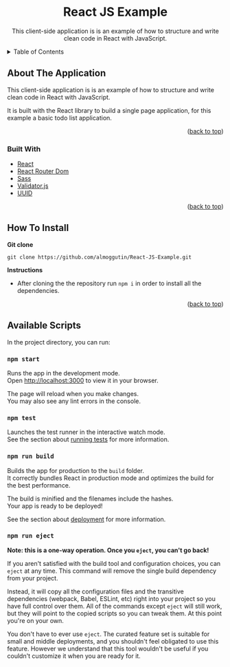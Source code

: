 <div id="top"></div>

<h1 align="center">React JS Example</h1>

<div align="center">
  <p align="center">
    This client-side application is is an example of how to structure and write clean code in React with JavaScript. 
  </p>
</div>

<!-- TABLE OF CONTENTS -->

<details>
  <summary>Table of Contents</summary>
  <ol>
    <li>
      <a href="#about-the-application">About The Application</a>
      <ul>
        <li><a href="#built-with">Built With</a></li>
      </ul>
    </li>
    <li><a href="#how-to-install">How To Install</a></li>
    <li><a href="#available-scripts">Available Scripts</a></li>
  </ol>
</details>

<!-- ABOUT THE APPLICATION -->

## About The Application

This client-side application is is an example of how to structure and write clean code in React with JavaScript.

It is built with the React library to build a single page application, for this example a basic todo list application.

<p align="right">(<a href="#top">back to top</a>)</p>

### Built With

-   [React](https://reactjs.org/)
-   [React Router Dom](https://www.npmjs.com/package/react-router-dom)
-   [Sass](https://sass-lang.com/)
-   [Validator.js](https://www.npmjs.com/package/validator)
-   [UUID](https://www.npmjs.com/package/uuid)

<p align="right">(<a href="#top">back to top</a>)</p>

<!-- INSTALLATION INSTRUCTIONS -->

## How To Install

**Git clone**

```
git clone https://github.com/almoggutin/React-JS-Example.git
```

**Instructions**

-   After cloning the the repository run `npm i` in order to install all the dependencies.

<p align="right">(<a href="#top">back to top</a>)</p>

<!--  AVAILABLE SCRIPTS -->

## Available Scripts

In the project directory, you can run:

### `npm start`

Runs the app in the development mode.\
Open [http://localhost:3000](http://localhost:3000) to view it in your browser.

The page will reload when you make changes.\
You may also see any lint errors in the console.

### `npm test`

Launches the test runner in the interactive watch mode.\
See the section about [running tests](https://facebook.github.io/create-react-app/docs/running-tests) for more information.

### `npm run build`

Builds the app for production to the `build` folder.\
It correctly bundles React in production mode and optimizes the build for the best performance.

The build is minified and the filenames include the hashes.\
Your app is ready to be deployed!

See the section about [deployment](https://facebook.github.io/create-react-app/docs/deployment) for more information.

### `npm run eject`

**Note: this is a one-way operation. Once you `eject`, you can't go back!**

If you aren't satisfied with the build tool and configuration choices, you can `eject` at any time. This command will remove the single build dependency from your project.

Instead, it will copy all the configuration files and the transitive dependencies (webpack, Babel, ESLint, etc) right into your project so you have full control over them. All of the commands except `eject` will still work, but they will point to the copied scripts so you can tweak them. At this point you're on your own.

You don't have to ever use `eject`. The curated feature set is suitable for small and middle deployments, and you shouldn't feel obligated to use this feature. However we understand that this tool wouldn't be useful if you couldn't customize it when you are ready for it.
